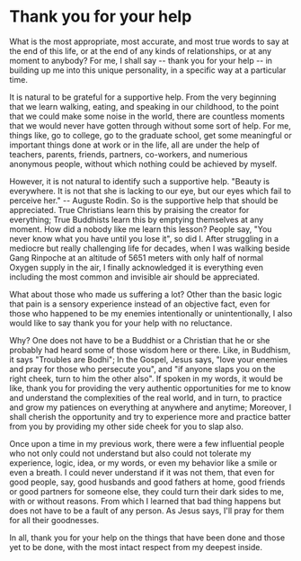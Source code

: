 # Thank you for your help

What is the most appropriate, most accurate, and most true words to say at the end of this life, or at the end of any kinds of relationships, or at any moment to anybody?
For me, I shall say -- thank you for your help --
in building up me into this unique personality, in a specific way at a particular time. 

It is natural to be grateful for a supportive help. From the very beginning that we learn walking, eating, and speaking in our childhood, to the point that we could make some noise in the world, there are countless moments that we would never have gotten through without some sort of help. 
For me, things like, go to college, go to the graduate school, get some meaningful or important things done at work or in the life, all are under the help of teachers, parents, friends, partners, co-workers, and numerious anonymous people, without which nothing could be achieved by myself.

However, it is not natural to identify such a supportive help. 
"Beauty is everywhere. It is not that she is lacking to our eye, but our eyes which fail to perceive her." -- Auguste Rodin. 
So is the supportive help that should be appreciated.
True Christians learn this by praising the creator for everything; True Buddhists learn this by emptying themselves at any moment. 
How did a nobody like me learn this lesson? People say, "You never know what you have until you lose it", so did I. 
After struggling in a mediocre but really challenging life for decades, when I was walking beside Gang Rinpoche at an altitude of 5651 meters with only half of normal Oxygen supply in the air, I finally acknowledged it is everything even including the most common and invisible air should be appreciated.

What about those who made us suffering a lot? 
Other than the basic logic that pain is a sensory experience instead of an objective fact, 
even for those who happened to be my enemies intentionally or unintentionally, 
I also would like to say thank you for your help with no reluctance. 

Why? One does not have to be a Buddhist or a Christian that he or she probably had heard some of those wisdom here or there. 
Like, in Buddhism, it says "Troubles are Bodhi"; 
In the Gospel, Jesus says, "love your enemies and pray for those who persecute you", and "if anyone slaps you on the right cheek, turn to him the other also". 
If spoken in my words, it would be like, thank you for providing the very authentic opportunities for me to know and understand the complexities of the real world, and in turn, to practice and grow my patiences on everything at anywhere and anytime;
Moreover, I shall cherish the opportunity and try to experience more and practice batter from you by providing my other side cheek for you to slap also.

Once upon a time in my previous work, there were a few influential people who not only could not understand but also could not tolerate my experience, logic, idea, or my words, or even my behavior like a smile or even a breath. I could never understand if it was not them, that even for good people, say, good husbands and good fathers at home, good friends or good partners for someone else, they could turn their dark sides to me, with or without reasons. From which I learned that bad thing happens but does not have to be a fault of any person. As Jesus says, I'll pray for them for all their goodnesses.

In all, thank you for your help on the things that have been done and those yet to be done, with the most intact respect from my deepest inside.


